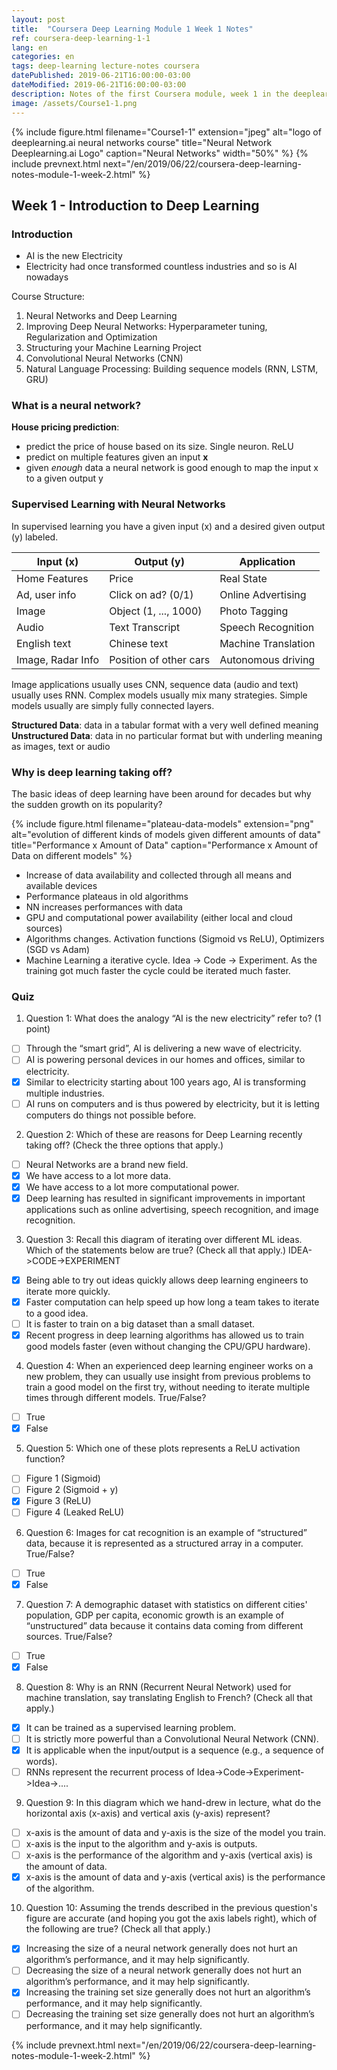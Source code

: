 ```yaml
---
layout: post
title:  "Coursera Deep Learning Module 1 Week 1 Notes"
ref: coursera-deep-learning-1-1
lang: en
categories: en
tags: deep-learning lecture-notes coursera
datePublished: 2019-06-21T16:00:00-03:00
dateModified: 2019-06-21T16:00:00-03:00
description: Notes of the first Coursera module, week 1 in the deeplearning.ai specialization
image: /assets/Course1-1.png
---
```


{% include figure.html filename="Course1-1" extension="jpeg" alt="logo of deeplearning.ai neural networks course" title="Neural Network Deeplearning.ai Logo" caption="Neural Networks" width="50%" %}
{% include prevnext.html next="/en/2019/06/22/coursera-deep-learning-notes-module-1-week-2.html" %}
## Week 1 - Introduction to Deep Learning

### Introduction

* AI is the new Electricity
* Electricity had once transformed countless industries and so is AI nowadays

Course Structure:
1. Neural Networks and Deep Learning
2. Improving Deep Neural Networks: Hyperparameter tuning, Regularization and Optimization
3. Structuring your Machine Learning Project
4. Convolutional Neural Networks (CNN)
5. Natural Language Processing: Building sequence models (RNN, LSTM, GRU)

### What is a neural network?

**House pricing prediction**: 
* predict the price of house based on its size. Single neuron. ReLU
* predict on multiple features given an input **x**
* given *enough* data a neural network is good enough to map the input x to a given output y

### Supervised Learning with Neural Networks

In supervised learning you have a given input (x) and a desired given output (y) labeled. 

| Input (x)         | Output (y)             | Application         |
|-------------------|------------------------|---------------------|
| Home Features     | Price                  | Real State          |
| Ad, user info     | Click on ad? (0/1)     | Online Advertising  |
| Image             | Object (1, ..., 1000)  | Photo Tagging       |
| Audio             | Text Transcript        | Speech Recognition  |
| English text      | Chinese text           | Machine Translation |
| Image, Radar Info | Position of other cars | Autonomous driving  |

Image applications usually uses CNN, sequence data (audio and text) usually uses RNN. Complex models usually mix many strategies. Simple models usually are simply fully connected layers.

**Structured Data**: data in a tabular format with a very well defined meaning
**Unstructured Data**: data in no particular format but with underling meaning as images, text or audio

### Why is deep learning taking off?

The basic ideas of deep learning have been around for decades but why the sudden growth on its popularity? 

{% include figure.html filename="plateau-data-models" extension="png" alt="evolution of different kinds of models given different amounts of data" title="Performance x Amount of Data" caption="Performance x Amount of Data on different models" %}

- Increase of data availability and collected through all means and available devices
- Performance plateaus in old algorithms
- NN increases performances with data
- GPU and computational power availability (either local and cloud sources)
- Algorithms changes. Activation functions (Sigmoid vs ReLU), Optimizers (SGD vs Adam)
- Machine Learning a iterative cycle. Idea -> Code -> Experiment. As the training got much faster the cycle could be iterated much faster.

### Quiz
1. Question 1: What does the analogy “AI is the new electricity” refer to? (1 point)
 - [ ] Through the “smart grid”, AI is delivering a new wave of electricity.
 - [ ] AI is powering personal devices in our homes and offices, similar to electricity.
 - [X] Similar to electricity starting about 100 years ago, AI is transforming multiple industries.
 - [ ] AI runs on computers and is thus powered by electricity, but it is letting computers do things not possible before.

2. Question 2: Which of these are reasons for Deep Learning recently taking off? (Check the three options that apply.)
 - [ ] Neural Networks are a brand new field.
 - [X] We have access to a lot more data.
 - [X] We have access to a lot more computational power.
 - [X] Deep learning has resulted in significant improvements in important applications such as online advertising, speech recognition, and image recognition.

3. Question 3: Recall this diagram of iterating over different ML ideas. Which of the statements below are true? (Check all that apply.) IDEA->CODE->EXPERIMENT
 - [X] Being able to try out ideas quickly allows deep learning engineers to iterate more quickly.
 - [X] Faster computation can help speed up how long a team takes to iterate to a good idea.
 - [ ] It is faster to train on a big dataset than a small dataset.
 - [X] Recent progress in deep learning algorithms has allowed us to train good models faster (even without changing the CPU/GPU hardware).

4. Question 4: When an experienced deep learning engineer works on a new problem, they can usually use insight from previous problems to train a good model on the first try, without needing to iterate multiple times through different models. True/False?
 - [ ] True
 - [X] False

5. Question 5: Which one of these plots represents a ReLU activation function?
 - [ ] Figure 1 (Sigmoid)
 - [ ] Figure 2 (Sigmoid + y)
 - [X] Figure 3 (ReLU)
 - [ ] Figure 4 (Leaked ReLU)

6. Question 6: Images for cat recognition is an example of “structured” data, because it is represented as a structured array in a computer. True/False?
 - [ ] True
 - [X] False

7. Question 7: A demographic dataset with statistics on different cities' population, GDP per capita, economic growth is an example of “unstructured” data because it contains data coming from different sources. True/False?
 - [ ] True
 - [X] False

8. Question 8: Why is an RNN (Recurrent Neural Network) used for machine translation, say translating English to French? (Check all that apply.)
 - [X] It can be trained as a supervised learning problem.
 - [ ] It is strictly more powerful than a Convolutional Neural Network (CNN).
 - [X] It is applicable when the input/output is a sequence (e.g., a sequence of words).
 - [ ] RNNs represent the recurrent process of Idea->Code->Experiment->Idea->....

9. Question 9: In this diagram which we hand-drew in lecture, what do the horizontal axis (x-axis) and vertical axis (y-axis) represent?
 - [ ] x-axis is the amount of data and y-axis is the size of the model you train.
 - [ ] x-axis is the input to the algorithm and y-axis is outputs.
 - [ ] x-axis is the performance of the algorithm and y-axis (vertical axis) is the amount of data.
 - [X] x-axis is the amount of data and y-axis (vertical axis) is the performance of the algorithm.

10. Question 10: Assuming the trends described in the previous question's figure are accurate (and hoping you got the axis labels right), which of the following are true? (Check all that apply.)
 - [X] Increasing the size of a neural network generally does not hurt an algorithm’s performance, and it may help significantly.
 - [ ] Decreasing the size of a neural network generally does not hurt an algorithm’s performance, and it may help significantly.
 - [X] Increasing the training set size generally does not hurt an algorithm’s performance, and it may help significantly.
 - [ ] Decreasing the training set size generally does not hurt an algorithm’s performance, and it may help significantly.

{% include prevnext.html next="/en/2019/06/22/coursera-deep-learning-notes-module-1-week-2.html" %}